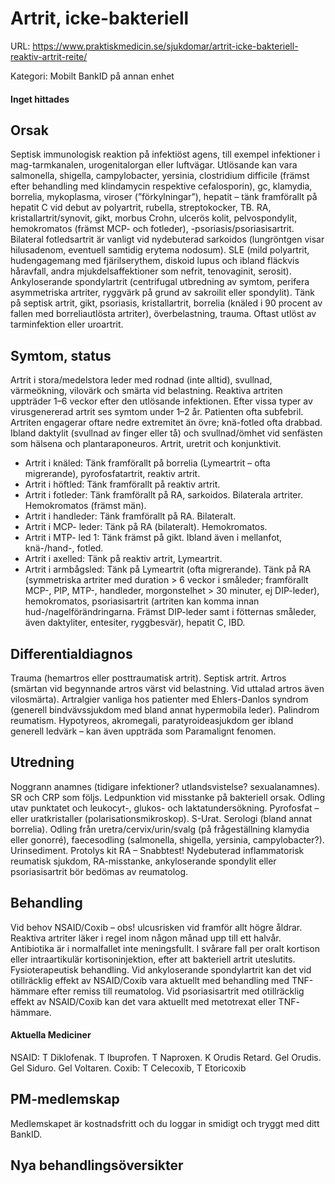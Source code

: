# Artrit, icke-bakteriell

URL: https://www.praktiskmedicin.se/sjukdomar/artrit-icke-bakteriell-reaktiv-artrit-reite/



Kategori: Mobilt BankID på annan enhet

#### Inget hittades

## Orsak

Septisk immunologisk reaktion på infektiöst agens, till exempel infektioner i mag-tarmkanalen, urogenitalorgan eller luftvägar. Utlösande kan vara salmonella, shigella, campylobacter, yersinia, clostridium difficile (främst efter behandling med klindamycin respektive cefalosporin), gc, klamydia, borrelia, mykoplasma, viroser (”förkylningar”), hepatit – tänk framförallt på hepatit C vid debut av polyartrit, rubella, streptokocker, TB.
RA, kristallartrit/synovit, gikt, morbus Crohn, ulcerös kolit, pelvospondylit, hemokromatos (främst MCP- och fotleder), -psoriasis/psoriasisartrit. Bilateral fotledsartrit är vanligt vid nydebuterad sarkoidos (lungröntgen visar hilusadenom, eventuell samtidig erytema nodosum). SLE (mild polyartrit, hudengagemang med fjärilserythem, diskoid lupus och ibland fläckvis håravfall, andra mjukdelsaffektioner som nefrit, tenovaginit, serosit). Ankyloserande spondylartrit (centrifugal utbredning av symtom, perifera asymmetriska artriter, ryggvärk på grund av sakroilit eller spondylit).
Tänk på septisk artrit, gikt, psoriasis, kristallartrit, borrelia (knäled i 90 procent av fallen med borreliautlösta artriter), överbelastning, trauma.
Oftast utlöst av tarminfektion eller uroartrit.

## Symtom, status

Artrit i stora/medelstora leder med rodnad (inte alltid), svullnad, värmeökning, vilovärk och smärta vid belastning. Reaktiva artriten uppträder 1–6 veckor efter den utlösande infektionen. Efter vissa typer av virusgenererad artrit ses symtom under 1–2 år. Patienten ofta subfebril. Artriten engagerar oftare nedre extremitet än övre; knä-fotled ofta drabbad. Ibland daktylit (svullnad av finger eller tå) och svullnad/ömhet vid senfästen som hälsena och plantaraponeuros.
Artrit, uretrit och konjunktivit.
- Artrit i knäled: Tänk framförallt på borrelia (Lymeartrit – ofta migrerande), pyrofosfatartrit, reaktiv artrit.
- Artrit i höftled: Tänk framförallt på reaktiv artrit.
- Artrit i fotleder: Tänk framförallt på RA, sarkoidos. Bilaterala artriter. Hemokromatos (främst män).
- Artrit i handleder: Tänk framförallt på RA. Bilateralt.
- Artrit i MCP- leder: Tänk på RA (bilateralt). Hemokromatos.
- Artrit i MTP- led 1: Tänk främst på gikt. Ibland även i mellanfot, knä-/hand-, fotled.
- Artrit i axelled: Tänk på reaktiv artrit, Lymeartrit.
- Artrit i armbågsled: Tänk på Lymeartrit (ofta migrerande).
Tänk på RA (symmetriska artriter med duration > 6 veckor i småleder; framförallt MCP-, PIP, MTP-, handleder, morgonstelhet > 30 minuter, ej DIP-leder), hemokromatos, psoriasisartrit (artriten kan komma innan hud-/nagelförändringarna. Främst DIP-leder samt i fötternas småleder, även daktyliter, entesiter, ryggbesvär), hepatit C, IBD.

## Differentialdiagnos

Trauma (hemartros eller posttraumatisk artrit). Septisk artrit. Artros (smärtan vid begynnande artros värst vid belastning. Vid uttalad artros även vilosmärta). Artralgier vanliga hos patienter med Ehlers-Danlos syndrom (generell bindvävssjukdom med bland annat hypermobila leder). Palindrom reumatism. Hypotyreos, akromegali, paratyroideasjukdom ger ibland generell ledvärk – kan även uppträda som Paramalignt fenomen. 

## Utredning

Noggrann anamnes (tidigare infektioner? utlandsvistelse? sexualanamnes). SR och CRP som följs. Ledpunktion vid misstanke på bakteriell orsak. Odling utav punktatet och leukocyt-, glukos- och laktatundersökning. Pyrofosfat – eller uratkristaller (polarisationsmikroskop). S-Urat. Serologi (bland annat borrelia). Odling från uretra/cervix/urin/svalg (på frågeställning klamydia eller gonorré), faecesodling (salmonella, shigella, yersinia, campylobacter?). Urinsediment. Protolys kit RA – Snabbtest!
Nydebuterad inflammatorisk reumatisk sjukdom, RA-misstanke, ankyloserande spondylit eller psoriasisartrit bör bedömas av reumatolog.

## Behandling

Vid behov NSAID/Coxib – obs! ulcusrisken vid framför allt högre åldrar. Reaktiva artriter läker i regel inom någon månad upp till ett halvår. Antibiotika är i normalfallet inte meningsfullt. I svårare fall per oralt kortison eller intraartikulär kortisoninjektion, efter att bakteriell artrit uteslutits. Fysioterapeutisk behandling.
Vid ankyloserande spondylartrit kan det vid otillräcklig effekt av NSAID/Coxib vara aktuellt med behandling med TNF-hämmare efter remiss till reumatolog. Vid psoriasisartrit med otillräcklig effekt av NSAID/Coxib kan det vara aktuellt med metotrexat eller TNF- hämmare.

#### Aktuella Mediciner

NSAID: T Diklofenak. T Ibuprofen. T Naproxen. K Orudis Retard. Gel Orudis. Gel Siduro. Gel Voltaren.
Coxib: T Celecoxib, T Etoricoxib 

## PM-medlemskap

Medlemskapet är kostnadsfritt och du loggar in smidigt och tryggt med ditt BankID.

## Nya behandlingsöversikter

